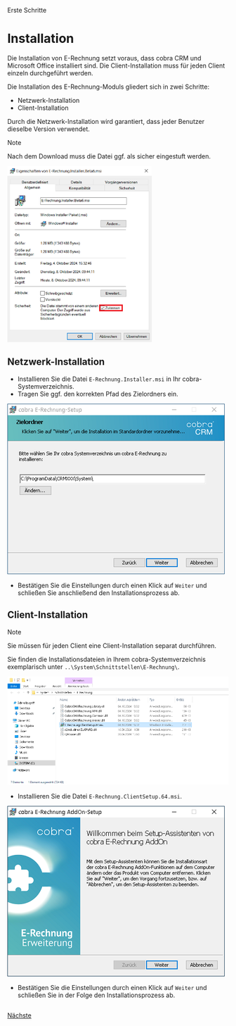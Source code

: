 Erste Schritte

# Installation

Die Installation von E-Rechnung setzt voraus, dass cobra CRM und Microsoft Office installiert sind. 
Die Client-Installation muss für jeden Client einzeln durchgeführt werden.

Die Installation des E-Rechnung-Moduls gliedert sich in zwei Schritte:

- Netzwerk-Installation
- Client-Installation

Durch die Netzwerk-Installation wird garantiert, dass jeder Benutzer dieselbe Version verwendet.

> [!NOTE]
> Nach dem Download muss die Datei ggf. als sicher eingestuft werden.
> 
> <img src="/docs/Zulassen.png" alt="Zulassen" Height="400"/> 

## Netzwerk-Installation

- Installieren Sie die Datei `E-Rechnung.Installer.msi` in Ihr cobra-Systemverzeichnis.
- Tragen Sie ggf. den korrekten Pfad des Zielordners ein.

<img src="/docs/System_Installation.png" alt="Installation"/>

- Bestätigen Sie die Einstellungen durch einen Klick auf `Weiter` und schließen Sie anschließend den Installationsprozess ab.


## Client-Installation

> [!NOTE]
> Sie müssen für jeden Client eine Client-Installation separat durchführen.

Sie finden die Installationsdateien in Ihrem cobra-Systemverzeichnis exemplarisch unter `..\System\Schnittstellen\E-Rechnung\`.

<img src="/docs/System.png" alt="System"/> 

- Installieren Sie die Datei `E-Rechnung.ClientSetup.64.msi`. 

<img src="/docs/Client_Installation.png" alt="Installation"/> 

- Bestätigen Sie die Einstellungen durch einen Klick auf `Weiter` und schließen Sie in der Folge den Installationsprozess ab.

## 
 
[Nächste](./Start.md)
 
